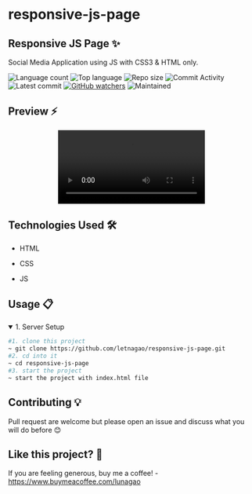 # responsive-js-page

## Responsive JS Page ✨
Social Media Application using JS with CSS3 & HTML only.

![Language count](https://img.shields.io/github/languages/count/letnagao/responsive-js-page?color=green)
![Top language](https://img.shields.io/github/languages/top/letnagao/responsive-js-page?color=ff69b4)
![Repo size](https://img.shields.io/github/repo-size/letnagao/responsive-js-page?color=yellow)
![Commit Activity](https://img.shields.io/github/commit-activity/y/letnagao/responsive-js-page?color=blue)
![Latest commit](https://img.shields.io/github/last-commit/letnagao/responsive-js-page?color=red)
[![GitHub watchers](https://img.shields.io/github/watchers/letnagao/social-media-app?logo=GitHub)](https://github.com/letnagao/responsive-js-page/watchers)
![Maintained](https://img.shields.io/maintenance/yes/9999)

</ul><h2> Preview ⚡️</h2>
<p align="center">
  <video src="https://user-images.githubusercontent.com/99754900/179310338-ae1a55c4-d28d-42fe-8495-49bb57fc49b4.mp4" />
</p> 


</ul><h2>Technologies Used 🛠️</h2>
<ul>
<li>HTML</li>
</ul><ul>
<li>CSS</li>
</ul><ul>
<li>JS</li>
  
</ul><h2>Usage 📋</h2>
<details open>
<summary>1. Server Setup</summary>

```bash
#1. clone this project
~ git clone https://github.com/letnagao/responsive-js-page.git
#2. cd into it
~ cd responsive-js-page
#3. start the project 
~ start the project with index.html file
```

</details>

<!-- ## Disclamer ❗️
A word of disclaimer, this code is not original! 
I am simply a student passionate about Front-end and the intersection of code and design, I always try to do courses and projects during my free time, so I must warn you that this code is NOT ORIGINAL.

You can find the source of this code via:  -->

## Contributing 💡
Pull request are welcome but please open an issue and discuss what you will do before 😊

## Like this project? 💖

If you are feeling generous, buy me a coffee! - https://www.buymeacoffee.com/lunagao
